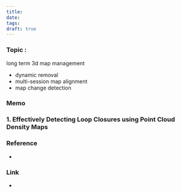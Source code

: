 ```yaml
---
title: 
date: 
tags: 
draft: true
---
```


### Topic : 

long term 3d map management
- dynamic removal
- multi-session map alignment
- map  change detection


### Memo
### 1. Effectively Detecting Loop Closures using Point Cloud Density Maps

### Reference
- 

### Link
- 
